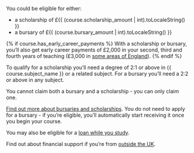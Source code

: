 You could be eligible for either:

- a scholarship of £{{ (course.scholarship_amount | int).toLocaleString() }}
- a bursary of £{{ (course.bursary_amount | int).toLocaleString() }}

{% if course.has_early_career_payments %}
With a scholarship or bursary, you’ll also get early career payments of £2,000 in your second, third and fourth years of teaching (£3,000 in [some areas of England](https://www.gov.uk/guidance/mathematics-early-career-payments-guidance-for-teachers-and-schools)).
{% endif %}

To qualify for a scholarship you’ll need a degree of 2:1 or above in {{ course.subject_name }} or a related subject. For a bursary you’ll need a 2:2 or above in any subject.

You cannot claim both a bursary and a scholarship - you can only claim one.

[Find out more about bursaries and scholarships](#). You do not need to apply for a bursary - if you’re eligible, you’ll automatically start receiving it once you begin your course.

You may also be eligible for a [loan while you study](https://getintoteaching.education.gov.uk/funding-my-teacher-training/tuition-fee-and-maintenance-loans).

Find out about financial support if you’re from [outside the UK](https://www.gov.uk/government/publications/train-to-teach-in-england-non-uk-applicants/train-to-teach-in-england-if-youre-a-non-uk-citizen#rate).
